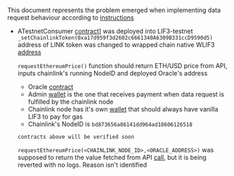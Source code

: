 This document represents the problem emerged when implementing data request behaviour according to [instructions](https://docs.chain.link/chainlink-nodes/v1/fulfilling-requests#requirements)

* ATestnetConsumer [contract](https://testnet.lif3scout.com/address/0xFCD2a09dafD5aF69FeD44800482807183e667dC7?tab=contract)] was deployed into LIF3-testnet  
  `_setChainlinkToken(0xa17d959f3d2602c6661340A6309B331ccD9590d5)` address of LINK token was changed to wrapped chain native WLIF3 [address](https://testnet.lif3scout.com/token/0xa17d959f3d2602c6661340A6309B331ccD9590d5?tab=token_transfers)

    `requestEthereumPrice()` function should return ETH/USD price from API, inputs chainlink's running NodeID and deployed Oracle's address
    * Oracle [contract](https://testnet.lif3scout.com/address/0x216218130e89878de75F2D92FB3791beb6276bbE)
    * Admin [wallet](https://testnet.lif3scout.com/address/0xe5BefEB20b7Cd906a833B2265DCf22f495E29214) is the one that receives payment when data request is fulfilled by the chainlink node
    * Chainlink node has it's own [wallet](https://testnet.lif3scout.com/address/0x0D9C65941cbC27c08D15378B191efA08d65e296D) that should always have vanilla LIF3 to pay for gas
    * Chainlink's NodeID is `bd873656a86141dd964ad18606126518`

    ```
    contracts above will be verified soon
    ```

    `requestEthereumPrice(<CHAINLINK_NODE_ID>,<ORACLE_ADDRESS>)` was supposed to return the value fetched from API [call](https://min-api.cryptocompare.com/data/price?fsym=ETH&tsyms=USD), but it is being reverted with no logs. Reason isn't identified
